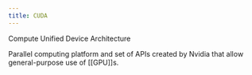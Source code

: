 ```yaml
---
title: CUDA
---
```


Compute Unified Device Architecture

Parallel computing platform and set of APIs created by Nvidia that allow general-purpose use of [[GPU]]s.